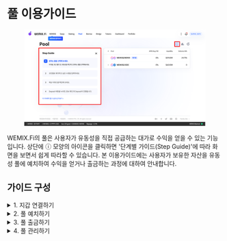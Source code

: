 # 풀 이용가이드

<figure><img src="../../.gitbook/assets/guide_pool_0.png" alt=""><figcaption></figcaption></figure>

WEMIX.Fi의 풀은 사용자가 유동성을 직접 공급하는 대가로 수익을 얻을 수 있는 기능입니다. 상단에 ⓘ 모양의 아이콘을 클릭하면 '단계별 가이드(Step Guide)'에 따라 화면을 보면서 쉽게 따라할 수 있습니다. 본 이용가이드에는 사용자가 보유한 자산을 유동성 풀에 예치하여 수익을 얻거나 출금하는 과정에 대하여 안내합니다.

## 가이드 구성

<details>

<summary>1. 지갑 연결하기</summary>

* [undefined.md](../gettingstarted/undefined.md "mention")
* [undefined-1.md](../gettingstarted/undefined-1.md "mention")

</details>

<details>

<summary>2. 풀 예치하기</summary>

* WEMIX.Fi 풀 접속하기
* 예치할 풀 선택하기
* 예치할 수량 선택하기
  * 50:50 비율로 예치하기
  * 예치할 수량 직접 입력하기
* 예상 리워드 확인하기
* 예치 내역 확인 및 승인하기

</details>

<details>

<summary>3. 풀 출금하기</summary>

* WEMIX.Fi 풀 접속하
* 출금할 풀 선택하기
* 출금할 수량 선택하기
  * 50:50 비율로 출금하기
  * 한 종류의 자산으로 출금하기
* 예상 수령액 확인하기
* 출금 내역 확인 및 승인하기

</details>

<details>

<summary>4. 풀 관리하기</summary>

* 나의 풀 관리하기

</details>
